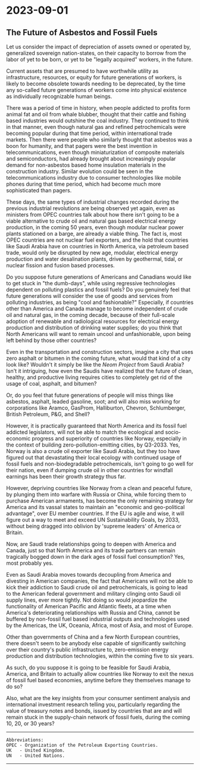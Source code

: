 # 2023-09-01

## The Future of Asbestos and Fossil Fuels 

Let us consider the impact of depreciation of assets owned or operated by, generalized sovereign nation-states, on their capacity to borrow from the labor of yet to be born, or yet to be "legally acquired" workers, in the future. 

Current assets that are presumed to have worthwhile utility as infrastructure, resources, or equity for future generations of workers, is likely to become obsolete towards needing to be deprecated, by the time any so-called future generations of workers come into physical existence as individually recognizable human beings. 

There was a period of time in history, when people addicted to profits form animal fat and oil from whale blubber, thought that their cattle and fishing based industries would outshine the coal industry. They continued to think in that manner, even though natural gas and refined petrochemicals were becoming popular during that time period, within international trade markets. Then there were people who similarly thought that asbestos was a boon for humanity, and that pagers were the best invention in telecommunications, even though miniaturization of composite materials and semiconductors, had already brought about increasingly popular demand for non-asbestos based home insulation materials in the construction industry. Similar evolution could be seen in the telecommunications industry due to consumer technologies like mobile phones during that time period, which had become much more sophisticated than pagers. 

These days, the same types of industrial changes recorded during the previous industrial revolutions are being observed yet again, even as ministers from OPEC countries talk about how there isn't going to be a viable alternative to crude oil and natural gas based electrical energy production, in the coming 50 years, even though modular nuclear power plants stationed on a barge, are already a viable thing. The fact is, most OPEC countries are not nuclear fuel exporters, and the hold that countries like Saudi Arabia have on countries in North America, via petroleum based trade, would only be disrupted by new age, modular, electrical energy production and water desalination plants, driven by geothermal, tidal, or nuclear fission and fusion based processes. 

Do you suppose future generations of Americans and Canadians would like to get stuck in "the dumb-days", while using regressive technologies dependent on polluting plastics and fossil fuels? Do you genuinely feel that future generations will consider the use of goods and services from polluting industries, as being "cool and fashionable?" Especially, if countries other than America and Canada manage to become independent of crude oil and natural gas, in the coming decade, because of their full-scale adoption of renewable and radiological resources for electrical energy production and distribution of drinking water supplies; do you think that North Americans will want to remain uncool and unfashionable, upon being left behind by those other countries? 

Even in the transportation and construction sectors, imagine a city that uses zero asphalt or bitumen in the coming future, what would that kind of a city look like? Wouldn't it simply be like the *Neom Project* from Saudi Arabia? Isn't it intriguing, how even the Saudis have realized that the future of clean, healthy, and productive living requires cities to completely get rid of the usage of coal, asphalt, and bitumen? 

Or, do you feel that future generations of people will miss things like asbestos, asphalt, leaded gasoline, soot; and will also miss working for corporations like Aramco, GasProm, Halliburton, Chevron, Schlumberger, British Petroleum, P&G, and Shell?  

However, it is practically guaranteed that North America and its fossil fuel addicted legislators, will not be able to match the ecological and socio-economic progress and superiority of countries like Norway, especially in the context of building zero-pollution-emitting cities, by Q3-2033. Yes, Norway is also a crude oil exporter like Saudi Arabia, but they too have figured out that devastating their local ecology with continued usage of fossil fuels and non-biodegradable petrochemicals, isn't going to go well for their nation, even if dumping crude oil in other countries for windfall earnings has been their growth strategy thus far. 

However, depriving countries like Norway from a clean and peaceful future, by plunging them into warfare with Russia or China, while forcing them to purchase American armaments, has become the only remaining strategy for America and its vassal states to maintain an "economic and geo-political advantage", over EU member countries. If the EU is agile and wise, it will figure out a way to meet and exceed UN Sustainability Goals, by 2033, without being dragged into oblivion by 'supreme leaders' of America or Britain. 

Now, are Saudi trade relationships going to deepen with America and Canada, just so that North America and its trade partners can remain tragically bogged down in the dark ages of fossil fuel consumption? Yes, most probably yes. 

Even as Saudi Arabia moves towards decoupling from America and divesting in American companies, the fact that Americans </ins>will not be able to</ins> kick their addiction to Saudi crude oil and petrochemicals, is going to lead to the American federal government and military clinging onto Saudi oil supply lines, ever more tightly. Not doing so would jeopardize the functionality of American Pacific and Atlantic fleets, at a time when America's deteriorating relationships with Russia and China, cannot be buffered by non-fossil fuel based industrial outputs and technologies used by the Americas, the UK, Oceania, Africa, most of Asia, and most of Europe. 

Other than governments of China and a few North European countries, there doesn't seem to be anybody else capable of significantly switching over their country's public infrastructure to, zero-emission energy production and distribution technologies, within the coming five to six years. 

As such, do you suppose it is going to be feasible for Saudi Arabia, America, and Britain to actually allow countries like Norway to exit the nexus of fossil fuel based economies, anytime before they themselves manage to do so? 

Also, what are the key insights from your consumer sentiment analysis and international investment research telling you, particularly regarding the value of treasury notes and bonds, issued by countries that are and will remain stuck in the supply-chain network of fossil fuels, during the coming 10, 20, or 30 years? 

---

```
Abbreviations:
OPEC - Organization of the Petroleum Exporting Countries.
UK   - United Kingdom.
UN   - United Nations.

```
---

